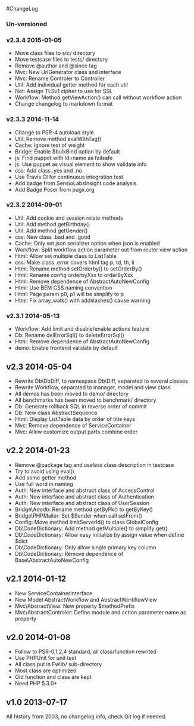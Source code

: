 #ChangeLog



### Un-versioned



### v2.3.4    2015-01-05

- Move class files to src/ directory
- Move testcase files to tests/ directory
- Remove @author and @since tag
- Mvc: New UrlGenerator class and interface
- Mvc: Rename Controler to Controller
- Util: Add individual getter method for each util
- Net: Assign TLSv1 cipher to use for SSL
- Workflow: Method getViewAction() can call without workflow action
- Change changelog to markdown format



### v2.3.3    2014-11-14

- Change to PSR-4 autoload style
- Util: Remove method evalWithTag()
- Cache: Ignore test of weight
- Bridge: Enable $bulkBind option by default
- js: Find puppet with id=name as failsafe
- js: Use puppet as visual element to show validate info
- css: Add class .yes and .no
- Use Travis CI for continuous integration test
- Add badge from SensioLabsInsight code analysis
- Add Badge Poser from pugx.org



### v2.3.2    2014-09-01

- Util: Add cookie and session relate methods
- Util: Add method getBirthday()
- Util: Add method getGender()
- css: New class .bad and .good
- Cache: Only set json serializer option when json is enabled
- Workflow: Split workflow action parameter out from router view action
- Html: Allow set multiple class to ListTable
- css: Make class .error covers html tag p, td, th, li
- Html: Rename method setOrderby() to setOrderBy()
- Html: Rename config orderbyXxx to orderByXxx
- Html: Remove dependence of AbstractAutoNewConfig
- Html: Use BEM CSS naming convention
- Html: Page param p0, p1 will be simplify to p
- Html: Fix array_walk() with addslashes() cause warning



### v2.3.1    2014-05-13

- Workflow: Add limit and disable/enable actions feature
- Db: Rename delErrorSql() to deleteErrorSql()
- Html: Remove dependence of AbstractAutoNewConfig
- demo: Enable frontend validate by default



## v2.3    2014-05-04

- Rewrite Db\DbDiff, to namespace Db\Diff, separated to several classes
- Rewrite Workflow, separated to manager, model and view class
- All demos has been moved to demo/ directory
- All benchmarks has been moved to benchmark/ directory
- Db: Generate rollback SQL in reverse order of commit
- Db: New class AbstractSequence
- Html: Display ListTable data by order of title keys
- Mvc: Remove dependence of ServiceContainer
- Mvc: Allow customize output parts combine order



## v2.2    2014-01-23

- Remove @package tag and useless class description in testcase
- Try to avoid using eval()
- Add some getter method
- Use full word in naming
- Auth: New interface and abstract class of AccessControl
- Auth: New interface and abstract class of Authentication
- Auth: New interface and abstract class of UserSession
- Bridge\Adodb: Rename method getByPk() to getByKey()
- Bridge\PHPMailer: Set $Sender when call setFrom()
- Config: Move method limitServerId() to class GlobalConfig
- Db\CodeDictionary: Add method getMultiple() to simplify get()
- Db\CodeDictionary: Allow easy initialize by assign value when define $dict
- Db\CodeDictionary: Only allow single primary key column
- Db\CodeDictionary: Remove dependence of Base\AbstractAutoNewConfig



## v2.1    2014-01-12

- New ServiceContainerInterface
- New Model AbstractWorkflow and AbstractWorkflowView
- Mvc\AbstractView: New property $methodPrefix
- Mvc\AbstractControler: Define module and action parameter name as property



## v2.0    2014-01-08

- Follow to PSR-0,1,2,4 standard, all class/function rewrited
- Use PHPUnit for unit test
- All class put in Fwlib/ sub-directory
- Most class are optimized
- Old function and class are kept
- Need PHP 5.3.0+



## v1.0    2013-07-17

All history from 2003, no changelog info, check Git log if needed.
